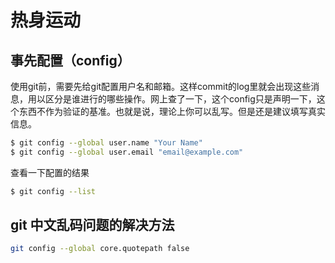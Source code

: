 # 热身运动

## 事先配置（config）

使用git前，需要先给git配置用户名和邮箱。这样commit的log里就会出现这些消息，用以区分是谁进行的哪些操作。网上查了一下，这个config只是声明一下，这个东西不作为验证的基准。也就是说，理论上你可以乱写。但是还是建议填写真实信息。

```bash
$ git config --global user.name "Your Name"
$ git config --global user.email "email@example.com"
```

查看一下配置的结果

```bash
$ git config --list
```

## git 中文乱码问题的解决方法

```bash
git config --global core.quotepath false
```

